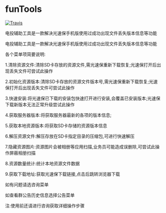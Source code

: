 # funTools

[![Travis](https://img.shields.io/badge/%E5%9C%B0%E5%9D%80-FIR-green.svg)](https://fir.im/lw12)

电投辅助工具是一款解决光速保手机版使用过成功出现文件丢失版本信息等功能

电投辅助工具是一款解决光速保手机版使用过成功出现文件丢失版本信息等功能

各个菜单项简要说明:

1.清除资源文件:清除SD卡存放的资源文件,需光速保重新下载恢复;光速保打开后出现丢失文件可尝试此操作

2.初始化资源版本:清除SD卡存放的资源文件版本号,需光速保重新下载恢复;光速保打开后出现丢失文件可尝试此操作

3.快速安装:将光速保已下载的安装包快速打开进行安装,会覆盖已安装版本;光速保下载新版本无法正常升级尝试此操作

4.获取服务器版本:将获取服务器最新的各项的版本信息;

5.获取本地资源版本:将获取SD卡存储的资源版本信息

6.解压资源文件:解压存放在SD卡指定目录的压缩包,可进行快速解压

7.隐藏资源图片:资源图片会被相册等应用扫描,业务员可能造成误删除,可尝试此操作屏蔽相册扫描

8.资源数量统计:统计本地资源文件数据

9.获取下载地址:获取光速保下载链接,点击后跳转浏览器下载

如有问题请选咨询菜单

如查看群公告历史信息选择公告菜单

注:使用前还请进行咨询获取详细操作步骤
